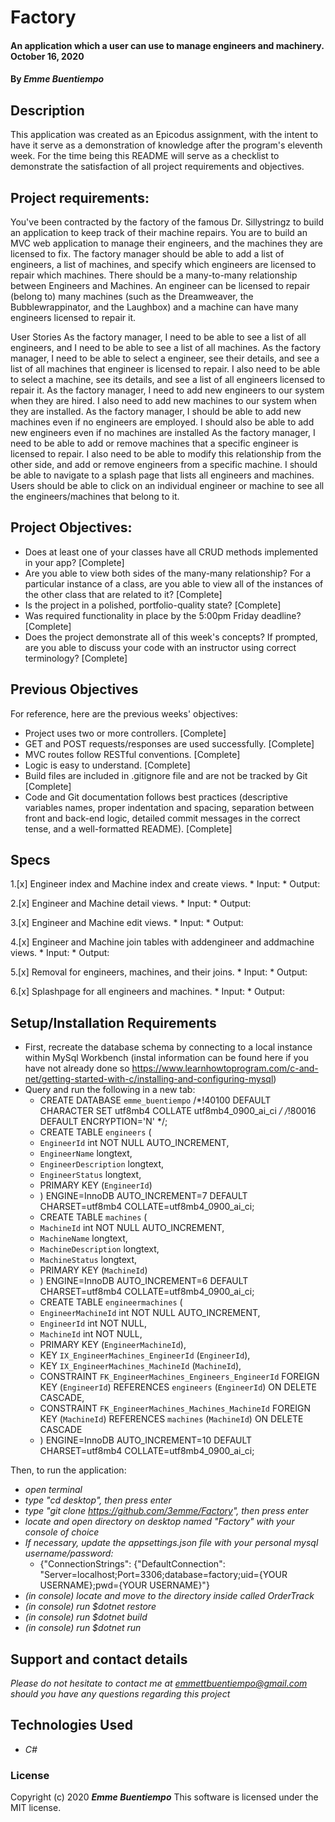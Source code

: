 # __Factory__

#### __An application which a user can use to manage engineers and machinery. October 16, 2020__

#### By _**Emme Buentiempo**_

## Description

This application was created as an Epicodus assignment, with the intent to have it serve as a demonstration of knowledge after the program's eleventh week. For the time being this README will serve as a checklist to demonstrate the satisfaction of all project requirements and objectives. 

## Project requirements:

You've been contracted by the factory of the famous Dr. Sillystringz to build an application to keep track of their machine repairs. You are to build an MVC web application to manage their engineers, and the machines they are licensed to fix. The factory manager should be able to add a list of engineers, a list of machines, and specify which engineers are licensed to repair which machines. There should be a many-to-many relationship between Engineers and Machines. An engineer can be licensed to repair (belong to) many machines (such as the Dreamweaver, the Bubblewrappinator, and the Laughbox) and a machine can have many engineers licensed to repair it.

User Stories
As the factory manager, I need to be able to see a list of all engineers, and I need to be able to see a list of all machines.
As the factory manager, I need to be able to select a engineer, see their details, and see a list of all machines that engineer is licensed to repair. I also need to be able to select a machine, see its details, and see a list of all engineers licensed to repair it.
As the factory manager, I need to add new engineers to our system when they are hired. I also need to add new machines to our system when they are installed.
As the factory manager, I should be able to add new machines even if no engineers are employed. I should also be able to add new engineers even if no machines are installed
As the factory manager, I need to be able to add or remove machines that a specific engineer is licensed to repair. I also need to be able to modify this relationship from the other side, and add or remove engineers from a specific machine.
I should be able to navigate to a splash page that lists all engineers and machines. Users should be able to click on an individual engineer or machine to see all the engineers/machines that belong to it.

## Project Objectives:

  * Does at least one of your classes have all CRUD methods implemented in your app? [Complete]
  * Are you able to view both sides of the many-many relationship? For a particular instance of a class, are you able to view all of the instances of the other class that are related to it? [Complete]
  * Is the project in a polished, portfolio-quality state? [Complete]
  * Was required functionality in place by the 5:00pm Friday deadline? [Complete]
  * Does the project demonstrate all of this week's concepts? If prompted, are you able to discuss your code with an instructor using correct terminology? [Complete]

## Previous Objectives

For reference, here are the previous weeks' objectives:
  * Project uses two or more controllers. [Complete]
  * GET and POST requests/responses are used successfully. [Complete]
  * MVC routes follow RESTful conventions. [Complete]
  * Logic is easy to understand. [Complete]
  * Build files are included in .gitignore file and are not be tracked by Git [Complete]
  * Code and Git documentation follows best practices (descriptive variables names, proper indentation and spacing, separation between front and back-end logic, detailed commit messages in the correct tense, and a well-formatted README). [Complete]

## Specs

  1.[x] Engineer index and Machine index and create views. 
    * Input:
    * Output:

  2.[x] Engineer and Machine detail views.
    * Input:
    * Output:

  3.[x] Engineer and Machine edit views.
    * Input:
    * Output:

  4.[x] Engineer and Machine join tables with addengineer and addmachine views.
    * Input:
    * Output:

  5.[x] Removal for engineers, machines, and their joins.
    * Input:
    * Output:
  
  6.[x] Splashpage for all engineers and machines.
    * Input:
    * Output:

## Setup/Installation Requirements

* First, recreate the database schema by connecting to a local instance within MySql Workbench (instal information can be found here if you have not already done so https://www.learnhowtoprogram.com/c-and-net/getting-started-with-c/installing-and-configuring-mysql)
* Query and run the following in a new tab:
  *  CREATE DATABASE `emme_buentiempo` /*!40100 DEFAULT CHARACTER SET utf8mb4 COLLATE utf8mb4_0900_ai_ci */ /*!80016 DEFAULT ENCRYPTION='N' */;
  *  CREATE TABLE `engineers` (
  *  `EngineerId` int NOT NULL AUTO_INCREMENT,
  *  `EngineerName` longtext,
  *  `EngineerDescription` longtext,
  *  `EngineerStatus` longtext,
  *  PRIMARY KEY (`EngineerId`)
  *  ) ENGINE=InnoDB AUTO_INCREMENT=7 DEFAULT CHARSET=utf8mb4 COLLATE=utf8mb4_0900_ai_ci;
  *  CREATE TABLE `machines` (
  *  `MachineId` int NOT NULL AUTO_INCREMENT,
  *  `MachineName` longtext,
  *  `MachineDescription` longtext,
  *  `MachineStatus` longtext,
  *  PRIMARY KEY (`MachineId`)
  *  ) ENGINE=InnoDB AUTO_INCREMENT=6 DEFAULT CHARSET=utf8mb4 COLLATE=utf8mb4_0900_ai_ci;
  *  CREATE TABLE `engineermachines` (
  *  `EngineerMachineId` int NOT NULL AUTO_INCREMENT,
  *  `EngineerId` int NOT NULL,
  *  `MachineId` int NOT NULL,
  *  PRIMARY KEY (`EngineerMachineId`),
  *  KEY `IX_EngineerMachines_EngineerId` (`EngineerId`),
  *  KEY `IX_EngineerMachines_MachineId` (`MachineId`),
  *  CONSTRAINT `FK_EngineerMachines_Engineers_EngineerId` FOREIGN KEY (`EngineerId`) REFERENCES `engineers` (`EngineerId`) ON DELETE CASCADE,
  *  CONSTRAINT `FK_EngineerMachines_Machines_MachineId` FOREIGN KEY (`MachineId`) REFERENCES `machines` (`MachineId`) ON DELETE CASCADE
  *  ) ENGINE=InnoDB AUTO_INCREMENT=10 DEFAULT CHARSET=utf8mb4 COLLATE=utf8mb4_0900_ai_ci;

Then, to run the application:
* _open terminal_
* _type "cd desktop", then press enter_
* _type "git clone https://github.com/3emme/Factory", then press enter_
* _locate and open directory on desktop named "Factory" with your console of choice_
* _If necessary, update the appsettings.json file with your personal mysql username/password:_
  * {"ConnectionStrings": {"DefaultConnection": "Server=localhost;Port=3306;database=factory;uid={YOUR USERNAME};pwd={YOUR USERNAME}"}
* _(in console) locate and move to the directory inside called OrderTrack_
* _(in console) run $dotnet restore_
* _(in console) run $dotnet build_
* _(in console) run $dotnet run_

## Support and contact details

_Please do not hesitate to contact me at emmettbuentiempo@gmail.com should you have any questions regarding this project_

## Technologies Used

* _C#_

### License

Copyright (c) 2020 **_Emme Buentiempo_**
This software is licensed under the MIT license.